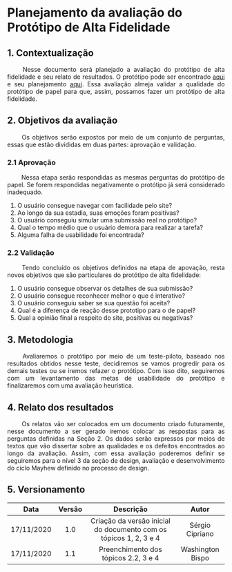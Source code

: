 # Planejamento da avaliação do Protótipo de Alta Fidelidade

## 1. Contextualização

<p align="justify"> &emsp;&emsp; Nesse documento será planejado a avaliação do protótipo de alta fidelidade e seu relato de resultados. O protótipo pode ser encontrado <a href="https://interacao-humano-computador.github.io/2020.1-UVaJudge/entrega_6/prototipo_alta/prototipo/">aqui</a> e seu planejamento <a href="https://interacao-humano-computador.github.io/2020.1-UVaJudge/entrega_5/prototipo_papel/planejamento_avaliacao/">aqui</a>. Essa avaliação almeja validar a qualidade do protótipo de papel para que, assim, possamos fazer um protótipo de alta fidelidade.</p>

## 2. Objetivos da avaliação

<p align="justify"> &emsp;&emsp; Os objetivos serão expostos por meio de um conjunto de perguntas, essas que estão divididas em duas partes: aprovação e validação.</p>

### 2.1 Aprovação

<p align="justify"> &emsp;&emsp; Nessa etapa serão respondidas as mesmas perguntas do protótipo de papel. Se forem respondidas negativamente o protótipo já será considerado inadequado.</p>

1. O usuário consegue navegar com facilidade pelo site?
2. Ao longo da sua estadia, suas emoções foram positivas?
3. O usuário conseguiu simular uma submissão real no protótipo?
4. Qual o tempo médio que o usuário demora para realizar a tarefa?
5. Alguma falha de usabilidade foi encontrada?

### 2.2 Validação

<p align="justify"> &emsp;&emsp; Tendo concluído os objetivos definidos na etapa de apovação, resta novos objetivos que são particulares do protótipo de alta fidelidade:</p>

1. O usuário consegue observar os detalhes de sua submissão?
2. O usuário consegue reconhecer melhor o que é interativo?
3. O usuário conseguiu saber se sua questão foi aceita?
4. Qual é a diferença de reação desse prototipo para o de papel?
5. Qual a opinião final a respeito do site, positivas ou negativas?

## 3. Metodologia

<p align="justify"> &emsp;&emsp; Avaliaremos o protótipo por meio de um teste-piloto, baseado nos resultados obtidos nesse teste, decidiremos se vamos progredir para os demais testes ou se iremos refazer o protótipo. Com isso dito, seguiremos com um levantamento das metas de usabilidade do protótipo e finalizaremos com uma avaliação heurística.</p>

## 4. Relato dos resultados

<p align="justify"> &emsp;&emsp;  Os relatos vão ser colocados em um documento criado futuramente, nesse documento a ser gerado iremos colocar as respostas para as perguntas definidas na Seção 2. Os dados serão expressos por meios de textos que vão dissertar sobre as qualidades e os defeitos encontrados ao longo da avaliação. Assim, com essa avaliação poderemos definir se seguiremos para o nível 3 da seção de design, avaliação e desenvolvimento do ciclo Mayhew definido no processo de design.</p>

## 5. Versionamento

|Data|Versão|Descrição|Autor|
|:-:|:-:|:-:|:-:|
|17/11/2020|1.0|Criação da versão inicial do documento com os tópicos 1, 2, 3 e 4|Sérgio Cipriano|
|17/11/2020|1.1|Preenchimento dos tópicos 2.2, 3 e 4|Washington Bispo|